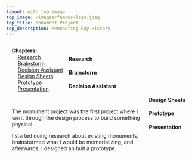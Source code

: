 ```yaml
---
layout: with_top_image
top_image: /images/famous-logo.jpeg
top_title: Monument Project
top_description: Remebering Fay History
---
```


<div class="clearfix">
  <div style="float: left; padding:15px">
    <b>Chapters:</b><br/> 
    &nbsp; &nbsp; <a href="#research">Research</a><br/> 
    &nbsp; &nbsp; <a href="#brainstorm">Brainstorm</a><br/>
    &nbsp; &nbsp; <a href="#design-assistant">Decision Assistant</a><br/>
    &nbsp; &nbsp; <a href="#design-sheets">Design Sheets</a><br/>  
    &nbsp; &nbsp; <a href="#prototype">Prototype</a><br/>
    &nbsp; &nbsp; <a href="#presentation">Presentation</a><br/>
  </div>
  <div style="float: left; padding:15px; width: 70%;">
    <p>The monument project was the first project where I went through the design process to build something physical.
</p>
    <p>I started doing research about existing monuments, brainstormed what I would be memorializing, and afterwards, I designed an buit a prototype.</p>
  </div>
</div>
<br/>

#### Research

#### Brainstorm

#### Decision Assistant

#### Design Sheets

#### Prototype

#### Presentation

